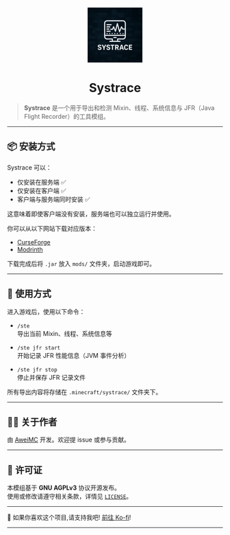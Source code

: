 <p align="center">
  <img src="https://github.com/AweiMC/Systrace/blob/main/common/src/main/resources/assets/systrace/icon.png" width="128" height="128">
</p>

<h1 align="center">Systrace</h1>

> **Systrace** 是一个用于导出和检测 Mixin、线程、系统信息与 JFR（Java Flight Recorder）的工具模组。

---

## 📦 安装方式

Systrace 可以：

- 仅安装在服务端 ✅  
- 仅安装在客户端 ✅  
- 客户端与服务端同时安装 ✅  

这意味着即使客户端没有安装，服务端也可以独立运行并使用。

你可以从以下网站下载对应版本：

- [CurseForge](https://curseforge.com/minecraft/mc-mods/systrace)
- [Modrinth](https://modrinth.com/mod/systrace)

下载完成后将 `.jar` 放入 `mods/` 文件夹，启动游戏即可。

---

## 🧪 使用方式

进入游戏后，使用以下命令：

- `/ste`  
  导出当前 Mixin、线程、系统信息等

- `/ste jfr start`  
  开始记录 JFR 性能信息（JVM 事件分析）

- `/ste jfr stop`  
  停止并保存 JFR 记录文件

所有导出内容将存储在 `.minecraft/systrace/` 文件夹下。

---

## 🧑‍💻 关于作者

由 [AweiMC](https://github.com/AweiMC) 开发。欢迎提 issue 或参与贡献。

---

## 📝 许可证

本模组基于 **GNU AGPLv3** 协议开源发布。  
使用或修改请遵守相关条款，详情见 [`LICENSE`](./LICENSE)。


---

💖 如果你喜欢这个项目,请支持我吧! [前往 Ko-fi](https://ko-fi.com/aweimc)!


---
